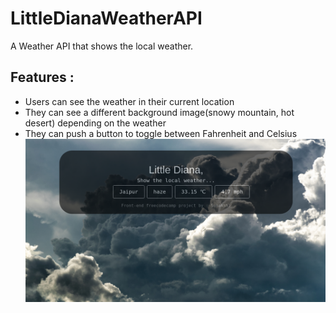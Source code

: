 # LittleDianaWeatherAPI
A Weather API that shows the local weather.

## Features : 
* Users can see the weather in their current location
* They can see a different background image(snowy mountain, hot desert) depending on the weather
* They can push a button to toggle between Fahrenheit and Celsius
![Alt text](https://github.com/sunakshi96/LittleDianaWeatherAPI/blob/master/images/Screenshot%20from%202017-07-17%2012-58-20.png)
